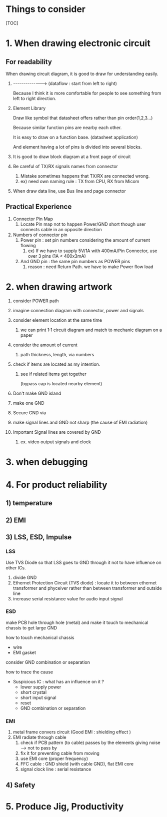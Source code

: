 # Things to consider

[TOC]

# 1. When drawing electronic circuit 

## For readability

When drawing circuit diagram, it is good to draw for understanding easily.

1. --------------> (dataflow : start from left to right)

   Because I think it is more comfortable for people to see something  from left to right direction.

2. Element Library

   Draw like symbol that datasheet offers rather than pin order(1,2,3...)

   Because similar function pins are nearby each other. 

   It is easy to draw on a function base. (datasheet application)

   And element having a lot of pins is divided into several blocks.

3. It is good to draw block diagram at a front page of circuit

4. Be careful of TX/RX signals names from connector

   1. Mistake sometimes happens that TX/RX are connected wrong.
   2. ex) need own naming rule : TX from CPU, RX from Micom 

5. When draw data line, use Bus line and page connector

## Practical Experience

1. Connector Pin Map
   1. Locate Pin map not to happen Power/GND short though user connects cable in an opposite direction
2. Numbers of connector pin
   1. Power pin : set pin numbers considering the amount of current flowing
      1. ex) If we have to supply 5V/1A with 400mA/Pin Connector, use over 3 pins (1A < 400x3mA)
   2. And GND pin : the same pin numbers as POWER pins
      1. reason : need Return Path. we have to make Power flow load 

# 2. when drawing artwork

1. consider POWER path

2. imagine connection diagram with connector, power and signals

3. consider element location at the same time

   1. we can print 1:1 circuit diagram and match to mechanic diagram on a paper

4. consider the amount of current 

   1. path thickness, length, via numbers

5. check if items are located as my intention.

   1. see if related items get together

      (bypass cap is located nearby element)

6.  Don't make GND island
   1. make one GND
7. Secure GND via
8. make signal lines and GND not sharp (the cause of EMI radiation)
9. Important Signal lines are covered by GND
   1. ex. video output signals and clock

# 3. when debugging

# 4. For product reliability

## 1) temperature

## 2) EMI

## 3) LSS, ESD, Impulse

### LSS

Use TVS Diode so that LSS goes to GND through it not to have influence on other ICs.

1. divide GND 
2. Ethernet Protection Circuit (TVS diode) : locate it to between ethernet transformer and phyceiver rather than between transformer and outside line 
3. increase serial resistance value for audio input signal

### ESD

make PCB hole through hole (metal) and make it touch to mechanical chassis to get large GND

how to touch mechanical chassis

- wire
- EMI gasket

consider GND combination or separation

how to trace the cause

- Suspicious IC : what has an influence on it ?
  - lower supply power
  - short crystal
  - short input signal
  - reset
  - GND combination or separation 

### EMI

1. metal frame convers circuit (Good EMI : shielding effect )
2. EMI radiate through cable
   1. check if PCB pattern (to cable) passes by the elements giving noise --> not to pass by
   2. fix it for preventing cable from moving
   3. use EMI core (proper frequency)
   4. FFC cable : GND shield (with cable GND), flat EMI core
   5. signal clock line : serial resistance

## 4) Safety

# 5. Produce Jig, Productivity

